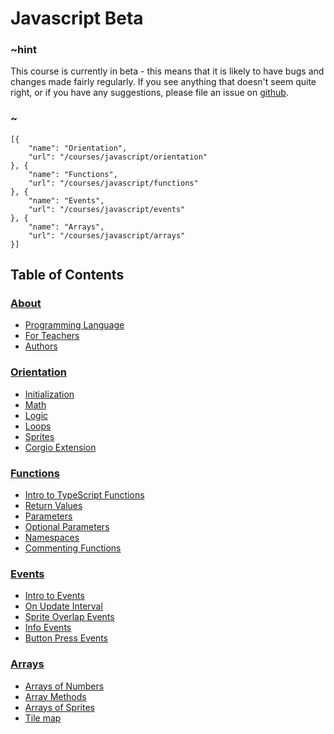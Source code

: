 # Javascript Beta

### ~hint

This course is currently in beta - this means that it is likely to have bugs and changes made fairly regularly. If you see anything that doesn't seem quite right, or if you have any suggestions, please file an issue on [github](https://github.com/microsoft/pxt-arcade).

### ~

```codecard
[{
    "name": "Orientation",
    "url": "/courses/javascript/orientation"
}, {
    "name": "Functions",
    "url": "/courses/javascript/functions"
}, {
    "name": "Events",
    "url": "/courses/javascript/events"
}, {
    "name": "Arrays",
    "url": "/courses/javascript/arrays"
}]
```

## Table of Contents

### [About](/courses/javascript/about)

* [Programming Language](/courses/javascript/about/script)
* [For Teachers](/courses/javascript/about/teachers)
* [Authors](/courses/javascript/about/authors)

### [Orientation](/courses/javascript/orientation)

* [Initialization](/courses/javascript/orientation/initialization)
* [Math](/courses/javascript/orientation/math)
* [Logic](/courses/javascript/orientation/logic)
* [Loops](/courses/javascript/orientation/loops)
* [Sprites](/courses/javascript/orientation/sprites)
* [Corgio Extension](/courses/javascript/orientation/extensions)

### [Functions](/courses/javascript/functions)

* [Intro to TypeScript Functions](/courses/javascript/functions/intro)
* [Return Values](/courses/javascript/functions/returns)
* [Parameters](/courses/javascript/functions/parameters)
* [Optional Parameters](/courses/javascript/functions/optional)
* [Namespaces](/courses/javascript/functions/namespaces)
* [Commenting Functions](/courses/javascript/functions/comments)

### [Events](/courses/javascript/events)

* [Intro to Events](/courses/javascript/events/intro)
* [On Update Interval](/courses/javascript/events/update)
* [Sprite Overlap Events](/courses/javascript/events/overlap)
* [Info Events](/courses/javascript/events/info)
* [Button Press Events](/courses/javascript/events/buttons)

### [Arrays](/courses/javascript/arrays)

* [Arrays of Numbers](/courses/javascript/arrays/numbers)
* [Array Methods](/courses/javascript/arrays/strings)
* [Arrays of Sprites](/courses/javascript/arrays/sprites)
* [Tile map](/courses/javascript/arrays/tilemap)